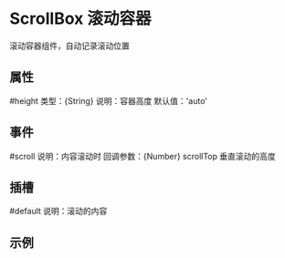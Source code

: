 # ScrollBox 滚动容器

滚动容器组件，自动记录滚动位置

## 属性

#height
类型：{String}
说明：容器高度
默认值：'auto'

## 事件

#scroll
说明：内容滚动时
回调参数：{Number} scrollTop 垂直滚动的高度

## 插槽

#default
说明：滚动的内容

## 示例

<template>
  <scroll-box height="100vh">
    <div>
      <div v-for="(item, index) in new Array(100).fill(0)" :key="index" class="item">{{ index }}</div>
    </div>
  </scroll-box>
</template>

<script>
import { ScrollBox } from '@fe/packages/components'

export default {
  name: 'ScrollBoxExample',
  components: {
    ScrollBox
  }
}
</script>

<style lang="scss" scoped>
.item {
  margin-bottom: 2px;
  background-color: #eee;
  font-size: 40px;
  text-align: center;
  padding: 40px;
}
</style>
